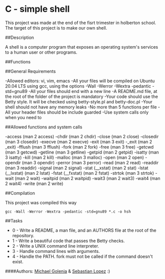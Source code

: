 # C - simple shell

This project was made at the end of the fisrt trimester in holberton school. The target of this project is to make our own shell.

##Description

A shell is a computer program that exposes an operating system's services to a human user or other programs.

##Functions



##General Requirements

-Allowed editors: vi, vim, emacs
-All your files will be compiled on Ubuntu 20.04 LTS using gcc, using the options -Wall -Werror -Wextra -pedantic -std=gnu89
-All your files should end with a new line
-A README.md file, at the root of the folder of the project is mandatory
-Your code should use the Betty style. It will be checked using betty-style.pl and betty-doc.pl
-Your shell should not have any memory leaks
-No more than 5 functions per file
-All your header files should be include guarded
-Use system calls only when you need to

##Allowed functions and system calls 

-access (man 2 access)
-chdir (man 2 chdir)
-close (man 2 close)
-closedir (man 3 closedir)
-execve (man 2 execve)
-exit (man 3 exit)
-_exit (man 2 _exit)
-fflush (man 3 fflush)
-fork (man 2 fork)
-free (man 3 free)
-getcwd (man 3 getcwd)
-getline (man 3 getline)
-getpid (man 2 getpid)
-isatty (man 3 isatty)
-kill (man 2 kill)
-malloc (man 3 malloc)
-open (man 2 open)
-opendir (man 3 opendir)
-perror (man 3 perror)
-read (man 2 read)
-readdir (man 3 readdir)
-signal (man 2 signal)
-stat (__xstat) (man 2 stat)
-lstat (__lxstat) (man 2 lstat)
-fstat (__fxstat) (man 2 fstat)
-strtok (man 3 strtok)
-wait (man 2 wait)
-waitpid (man 2 waitpid)
-wait3 (man 2 wait3)
-wait4 (man 2 wait4)
-write (man 2 write)

##Compilation

This project was compiled this way
```
gcc -Wall -Werror -Wextra -pedantic -std=gnu89 *.c -o hsh
```

##Tasks

- 0 - Write a README, a man file, and an AUTHORS file at the root of the repository.
- 1 - Write a beautiful code that passes the Betty checks.
- 2 - Write a UNIX command line interpreter.
- 3 - Handle command lines with arguments.
- 4 - Handle the PATH. fork must not be called if the command doesn't exist.

####Authors:
[Michael Golenia](https://github.com/MichaelTwG) & [Sebastian Lopez](https://github.com/seba230903)
:)
